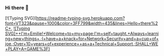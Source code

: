 ### Hi there 👋
[![Typing SVG](https://readme-typing-svg.herokuapp.com?font=VT323&pause=1000&color=3FF799&width=435&lines=Hello+there%2C+,
[![Typing SVG]++I'm+Emilie!+Welcome+to+my+page;I'm+self+taught.+Always+learning+new+things+.;I+have+a+knack+for+Network+Security+and+a+cup+of+joe.;Over+10+years+of+experience++as+a+Technical+Support.;SHALL+WE+PLAY+A+GAME%3F)](https://git.io/typing-svg)
<!--
**emiliedionisio/emiliedionisio** is a ✨ _special_ ✨ repository because its `README.md` (this file) appears on your GitHub profile.

Here are some ideas to get you started:

- 🔭 I’m currently working on ...
- 🌱 I’m currently learning ...
- 👯 I’m looking to collaborate on ...
- 🤔 I’m looking for help with ...
- 💬 Ask me about ...
- 📫 How to reach me: ...
- 😄 Pronouns: ...
- ⚡ Fun fact: ...
-->
